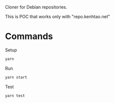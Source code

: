 Cloner for Debian repositories.

This is POC that works only with "repo.kenhtao.net"

# Commands

Setup

```bash
yarn
```

Run

```bash
yarn start
```

Test

```bash
yarn test
```
